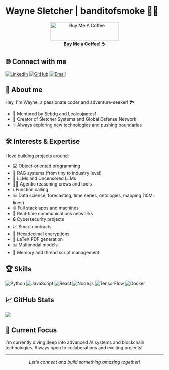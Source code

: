 # Wayne Sletcher | banditofsmoke 🏴‍☠️

<div align="center">
  <a href="https://ko-fi.com/waynesletcher" target="_blank">
    <img src="https://cdn.buymeacoffee.com/buttons/v2/default-blue.png" alt="Buy Me A Coffee" height="60" width="217" />
  </a>
  <br />
  <a href="https://ko-fi.com/waynesletcher" target="_blank">
    <strong>Buy Me a Coffee! ☕️</strong>
  </a>
</div>


## 🌐 Connect with me
[![LinkedIn](https://img.shields.io/badge/LinkedIn-0077B5?style=for-the-badge&logo=linkedin&logoColor=white)](https://www.linkedin.com/in/waynesletcheraisystemsbuilder)
[![GitHub](https://img.shields.io/badge/GitHub-100000?style=for-the-badge&logo=github&logoColor=white)](https://github.com/banditofsmoke)
[![Email](https://img.shields.io/badge/Email-D14836?style=for-the-badge&logo=gmail&logoColor=white)](mailto:skeletonenglish@gmail.com)


## 🚀 About me
Hey, I'm Wayne, a passionate coder and adventure-seeker! 🏞️
- 🌟 Mentored by Sebdg and Leoleojames1
- 🔧 Creator of Sletcher Systems and Global Defense Network
- 💡 Always exploring new technologies and pushing boundaries

## 🛠️ Interests & Expertise
I love building projects around:

- 💻 Object-oriented programming
- 🧠 RAG systems (from tiny to industry level)
- 🤖 LLMs and Uncensored LLMs
- 🚣‍♂️ Agentic reasoning crews and tools
- 📞 Function calling
- 📊 Data science, forecasting, time series, ontologies, mapping (10M+ lines)
- 🌐 Full stack apps and machines
- 📡 Real-time communications networks
- 🔒 Cybersecurity projects
- 📈 Smart contracts
- 🔑 Hexadecimal encryptions
- 📄 LaTeX PDF generation
- 📊 Multimodal models
- 💾 Memory and thread script management

## 🏆 Skills
![Python](https://img.shields.io/badge/Python-3776AB?style=for-the-badge&logo=python&logoColor=white)
![JavaScript](https://img.shields.io/badge/JavaScript-F7DF1E?style=for-the-badge&logo=javascript&logoColor=black)
![React](https://img.shields.io/badge/React-20232A?style=for-the-badge&logo=react&logoColor=61DAFB)
![Node.js](https://img.shields.io/badge/Node.js-43853D?style=for-the-badge&logo=node.js&logoColor=white)
![TensorFlow](https://img.shields.io/badge/TensorFlow-FF6F00?style=for-the-badge&logo=tensorflow&logoColor=white)
![Docker](https://img.shields.io/badge/Docker-2496ED?style=for-the-badge&logo=docker&logoColor=white)

## 📈 GitHub Stats
<img align="center" src="https://github-readme-stats.vercel.app/api?username=banditofsmoke&show_icons=true&theme=radical" />

## 🎯 Current Focus
I'm currently diving deep into advanced AI systems and blockchain technologies. Always open to collaborations and exciting projects!

---

<div align="center">
  <i>Let's connect and build something amazing together!</i>
</div>
